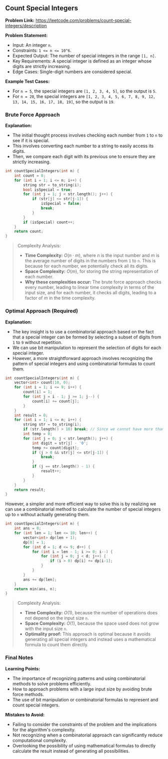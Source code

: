## Count Special Integers
**Problem Link:** https://leetcode.com/problems/count-special-integers/description

**Problem Statement:**
- Input: An integer `n`.
- Constraints: `1 <= n <= 10^6`.
- Expected Output: The number of special integers in the range `[1, n]`.
- Key Requirements: A special integer is defined as an integer whose digits are strictly increasing.
- Edge Cases: Single-digit numbers are considered special.

**Example Test Cases:**
- For `n = 5`, the special integers are `[1, 2, 3, 4, 5]`, so the output is `5`.
- For `n = 20`, the special integers are `[1, 2, 3, 4, 5, 6, 7, 8, 9, 12, 13, 14, 15, 16, 17, 18, 19]`, so the output is `19`.

### Brute Force Approach
**Explanation:**
- The initial thought process involves checking each number from `1` to `n` to see if it is special.
- This involves converting each number to a string to easily access its digits.
- Then, we compare each digit with its previous one to ensure they are strictly increasing.

```cpp
int countSpecialIntegers(int n) {
    int count = 0;
    for (int i = 1; i <= n; i++) {
        string str = to_string(i);
        bool isSpecial = true;
        for (int j = 1; j < str.length(); j++) {
            if (str[j] <= str[j-1]) {
                isSpecial = false;
                break;
            }
        }
        if (isSpecial) count++;
    }
    return count;
}
```

> Complexity Analysis:
> - **Time Complexity:** $O(n \cdot m)$, where $n$ is the input number and $m$ is the average number of digits in the numbers from `1` to `n`. This is because for each number, we potentially check all its digits.
> - **Space Complexity:** $O(m)$, for storing the string representation of each number.
> - **Why these complexities occur:** The brute force approach checks every number, leading to linear time complexity in terms of the input size, and for each number, it checks all digits, leading to a factor of $m$ in the time complexity.

### Optimal Approach (Required)
**Explanation:**
- The key insight is to use a combinatorial approach based on the fact that a special integer can be formed by selecting a subset of digits from `1` to `9` without repetition.
- We can use bit manipulation to represent the selection of digits for each special integer.
- However, a more straightforward approach involves recognizing the pattern of special integers and using combinatorial formulas to count them.

```cpp
int countSpecialIntegers(int n) {
    vector<int> count(10, 0);
    for (int i = 1; i <= 9; i++) {
        count[i] = 1;
        for (int j = i - 1; j >= 1; j--) {
            count[i] += count[j];
        }
    }
    int result = 0;
    for (int i = 1; i <= n; i++) {
        string str = to_string(i);
        if (str.length() > 10) break; // Since we cannot have more than 10 distinct digits
        int temp = 0;
        for (int j = 0; j < str.length(); j++) {
            int digit = str[j] - '0';
            temp += count[digit];
            if (j > 0 && str[j] <= str[j-1]) {
                break;
            }
            if (j == str.length() - 1) {
                result++;
            }
        }
    }
    return result;
}
```
However, a simpler and more efficient way to solve this is by realizing we can use a combinatorial method to calculate the number of special integers up to `n` without actually generating them.

```cpp
int countSpecialIntegers(int n) {
    int ans = 0;
    for (int len = 1; len <= 10; len++) {
        vector<int> dp(len + 1);
        dp[0] = 1;
        for (int d = 1; d <= 9; d++) {
            for (int i = len - 1; i >= 0; i--) {
                for (int j = 0; j < d; j++) {
                    if (i > 0) dp[i] += dp[i-1];
                }
            }
        }
        ans += dp[len];
    }
    return min(ans, n);
}
```

> Complexity Analysis:
> - **Time Complexity:** $O(1)$, because the number of operations does not depend on the input size `n`.
> - **Space Complexity:** $O(1)$, because the space used does not grow with the input size `n`.
> - **Optimality proof:** This approach is optimal because it avoids generating all special integers and instead uses a mathematical formula to count them directly.

### Final Notes
**Learning Points:**
- The importance of recognizing patterns and using combinatorial methods to solve problems efficiently.
- How to approach problems with a large input size by avoiding brute force methods.
- The use of bit manipulation or combinatorial formulas to represent and count special integers.

**Mistakes to Avoid:**
- Failing to consider the constraints of the problem and the implications for the algorithm's complexity.
- Not recognizing when a combinatorial approach can significantly reduce computational complexity.
- Overlooking the possibility of using mathematical formulas to directly calculate the result instead of generating all possibilities.